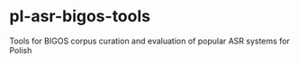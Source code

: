 # pl-asr-bigos-tools
Tools for BIGOS corpus curation and evaluation of popular ASR systems for Polish

